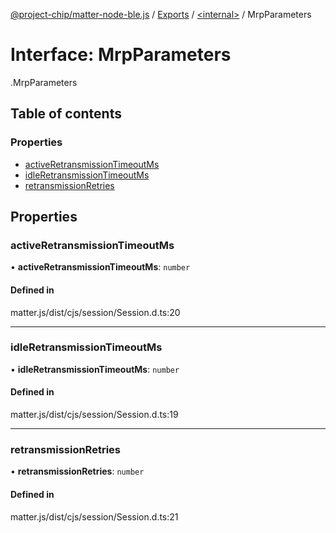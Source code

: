 [@project-chip/matter-node-ble.js](../README.md) / [Exports](../modules.md) / [<internal\>](../modules/internal_.md) / MrpParameters

# Interface: MrpParameters

[<internal>](../modules/internal_.md).MrpParameters

## Table of contents

### Properties

- [activeRetransmissionTimeoutMs](internal_.MrpParameters.md#activeretransmissiontimeoutms)
- [idleRetransmissionTimeoutMs](internal_.MrpParameters.md#idleretransmissiontimeoutms)
- [retransmissionRetries](internal_.MrpParameters.md#retransmissionretries)

## Properties

### activeRetransmissionTimeoutMs

• **activeRetransmissionTimeoutMs**: `number`

#### Defined in

matter.js/dist/cjs/session/Session.d.ts:20

___

### idleRetransmissionTimeoutMs

• **idleRetransmissionTimeoutMs**: `number`

#### Defined in

matter.js/dist/cjs/session/Session.d.ts:19

___

### retransmissionRetries

• **retransmissionRetries**: `number`

#### Defined in

matter.js/dist/cjs/session/Session.d.ts:21
